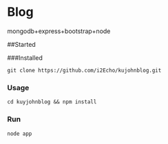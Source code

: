 # Blog
mongodb+express+bootstrap+node

##Started

###Installed
```
git clone https://github.com/i2Echo/kujohnblog.git
```

### Usage
```
cd kuyjohnblog && npm install
```

### Run
```
node app
```
